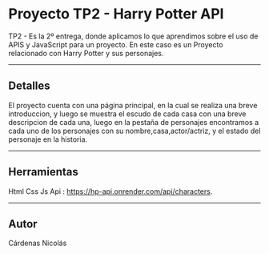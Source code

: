 # Proyecto TP2 - Harry Potter API

TP2 - Es la 2º entrega, donde aplicamos lo que aprendimos sobre el uso de APIS y JavaScript para un proyecto. En este caso es un Proyecto relacionado con Harry Potter y sus personajes.

---

## Detalles

El proyecto cuenta con una página principal, en la cual se realiza una breve introduccion, y luego se muestra el escudo de cada casa con una breve descripcion de cada una, luego en la pestaña de personajes encontramos a cada uno de los personajes con su nombre,casa,actor/actriz, y el estado del personaje en la historia.

---

## Herramientas

Html
Css
Js
Api : https://hp-api.onrender.com/api/characters.

---

## Autor

Cárdenas Nicolás
